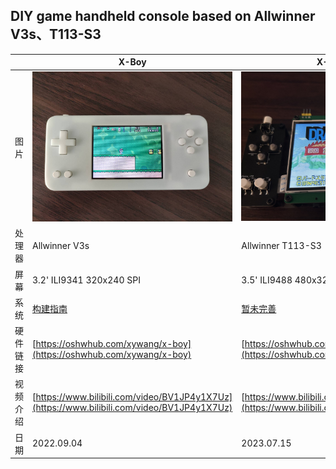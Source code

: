 ## DIY game handheld console based on Allwinner V3s、T113-S3
| | X-Boy | X-Boy plus | X-Boy-mini |
| ------ | ------| ------ | ------ |
| 图片 | ![](/X-Boy/images/7.jpg) | ![](/X-Boy-plus/images/1.jpg) | ![](/X-Boy-mini/images/1.png) |
| 处理器 | Allwinner V3s | Allwinner T113-S3 | Allwinner V3s |
| 屏幕 | 3.2' ILI9341 320x240 SPI | 3.5' ILI9488 480x320 i80 16bit | 2.4' ST7789V 320x240 SPI+RGB666 |
| 系统 | [构建指南](/X-Boy/README.md) | [暂未完善](/X-Boy-plus/README.md) | -- |
| 硬件链接 | [https://oshwhub.com/xywang/x-boy](https://oshwhub.com/xywang/x-boy) | [https://oshwhub.com/xywang/x-boy-plus](https://oshwhub.com/xywang/x-boy-plus) | [https://oshwhub.com/xywang/x-boy-mini](https://oshwhub.com/xywang/x-boy-mini) |
| 视频介绍 | [https://www.bilibili.com/video/BV1JP4y1X7Uz](https://www.bilibili.com/video/BV1JP4y1X7Uz) | [https://www.bilibili.com/video/BV1Gu411V7ar](https://www.bilibili.com/video/BV1Gu411V7ar) | -- |
| 日期 | 2022.09.04 | 2023.07.15 |  2023.08.12|